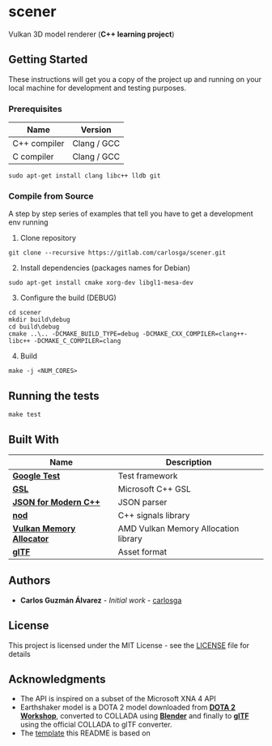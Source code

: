 # scener

Vulkan 3D model renderer (**C++ learning project**)

## Getting Started

These instructions will get you a copy of the project up and running on your local machine for development and testing purposes.

### Prerequisites

| Name          | Version       |
|---------------|---------------|
| C++ compiler  | Clang / GCC   |
| C compiler    | Clang / GCC   |

```
sudo apt-get install clang libc++ lldb git
```

### Compile from Source

A step by step series of examples that tell you have to get a development env running

1. Clone repository

```
git clone --recursive https://gitlab.com/carlosga/scener.git
```

2. Install dependencies (packages names for Debian)

```
sudo apt-get install cmake xorg-dev libgl1-mesa-dev
```

3. Configure the build (DEBUG)

```
cd scener
mkdir build\debug
cd build\debug
cmake ..\.. -DCMAKE_BUILD_TYPE=debug -DCMAKE_CXX_COMPILER=clang++-libc++ -DCMAKE_C_COMPILER=clang
```

4. Build 

```
make -j <NUM_CORES>
```

## Running the tests

```
make test
```
## Built With

| Name                                                                                              | Description                          |
|---------------------------------------------------------------------------------------------------|--------------------------------------|
| [**Google Test**](https://code.google.com/p/googletest/)                                          | Test framework                       |
| [**GSL**](https://github.com/Microsoft/GSL)                                                       | Microsoft C++ GSL                    |
| [**JSON for Modern C++**](https://github.com/nlohmann/json)                                       | JSON parser                          |
| [**nod**](https://github.com/fr00b0/nod)                                                          | C++ signals library                  |
| [**Vulkan Memory Allocator**](https://github.com/GPUOpen-LibrariesAndSDKs/VulkanMemoryAllocator)  | AMD Vulkan Memory Allocation library |
| [**glTF**](https://github.com/KhronosGroup/glTF)                                                  | Asset format                         |

## Authors

* **Carlos Guzmán Álvarez** - *Initial work* - [carlosga](https://gitlab.com/carlosga)

## License

This project is licensed under the MIT License - see the [LICENSE](LICENSE) file for details

## Acknowledgments

* The API is inspired on a subset of the Microsoft XNA 4 API
* Earthshaker model is a DOTA 2 model downloaded from [**DOTA 2 Workshop**](http://www.dota2.com/workshop/requirements),
  converted to COLLADA using [**Blender**](https://www.blender.org/) and finally to [**glTF**](https://github.com/KhronosGroup/glTF) 
  using the official COLLADA to glTF converter.
* The [template](https://gist.github.com/PurpleBooth/109311bb0361f32d87a2) this README is based on
